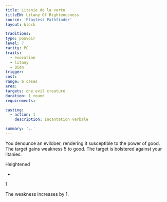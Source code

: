 ```yaml
---
title: Litanie de la vertu
titleEN: Litany Of Righteousness
source: 'Playtest Pathfinder'
layout: block

traditions:
type: pouvoir
level: 7
rarity: PC
traits:
  - évocation
  - litany
  - Bien
trigger: 
cost: 
range: 6 cases
area: 
targets: one evil creature
duration: 1 round
requirements: 

casting:
  - action: 1
    description: Incantation verbale

summary: '..'
---
```

You denounce an evildoer, rendering it susceptible to the power of good. The target gains weakness 5 to good. The target is bolstered against your litanies.

Heightened

-

1

The weakness increases by 1.